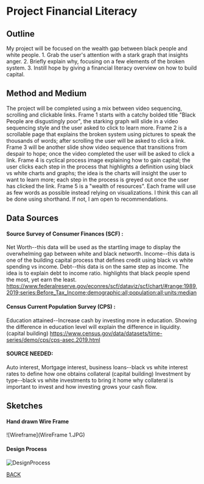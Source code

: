 

# Project Financial Literacy

## Outline
My project will be focused on the wealth gap between black people and white people. 
    1. Grab the user's attention with a stark graph that insights anger.
    2. Briefly explain why, focusing on a few elements of the broken system.
    3. Instill hope by giving a financial literacy overview on how to build capital.



## Method and Medium
The project will be completed using a mix between video sequencing, scrolling and clickable links. Frame 1 starts with a catchy bolded title "Black People are disgustingly poor", the starking graph will slide in a video sequencing style and the user asked to click to learn more. Frame 2 is a scrollable page that explains the broken system using pictures to speak the thousands of words; after scrolling the user will be asked to click a link. Frame 3 will be another slide show video sequence that transitions from despair to hope; once the video completed the user will be asked to click a link. Frame 4 is cyclical process image explaining how to gain capital; the user clicks each step in the process that highlights a definition using black vs white charts and graphs; the idea is the charts will insight the user to want to learn more; each step in the process is greyed out once the user has clicked the link. Frame 5 is a "wealth of resources". Each frame will use as few words as possible instead relying on visualizations. I think this can all be done using shorthand. If not, I am open to recommendations. 



## Data Sources
#### Source Survey of Consumer Finances (SCF) :
  Net Worth--this data will be used as the startling image to display the overwhelming gap between white and black networth. 
  Income--this data is one of the building capital process that defines credit using black vs white spending vs income. 
  Debt--this data is on the same step as income. The idea is to explain debt to income ratio. highlights that black people spend the most, yet earn the least. 
https://www.federalreserve.gov/econres/scf/dataviz/scf/chart/#range:1989,2019;series:Before_Tax_Income;demographic:all;population:all;units:median


#### Census Current Population Survey (CPS) : 
  Education attained--Increase cash by investing more in education. Showing the difference in education level will explain  the difference in liquidity. (capital building)
https://www.census.gov/data/datasets/time-series/demo/cps/cps-asec.2019.html


#### SOURCE NEEDED:
  Auto interest, Mortgage interest, business loans--black vs white interest rates to define how one obtains collateral (capital building)
  Investment by type--black vs white investments to bring it home why collateral is important to invest and how investing grows your cash flow. 



## Sketches

#### Hand drawn Wire Frame

![Wireframe](WireFrame 1.JPG)


#### Design Process

![DesignProcess](Drafts.JPG)



[BACK](/README.md)





